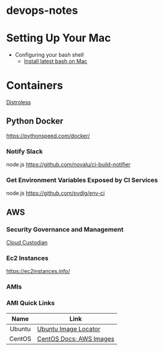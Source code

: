 # devops-notes

# Setting Up Your Mac

* Configuring your bash shell
  * [Install latest bash on Mac](https://www.ioannispoulakas.com/2019/03/10/how-to-install-bash-5-on-macos/)

# Containers

[Distroless](https://github.com/GoogleContainerTools/distroless)

## Python Docker

https://pythonspeed.com/docker/

### Notify Slack

node.js
https://github.com/novalu/ci-build-notifier

### Get Environment Variables Exposed by CI Services

node.js
https://github.com/pvdlg/env-ci

## AWS

### Security Governance and Management

[Cloud Custodian](https://cloudcustodian.io/)

### Ec2 Instances
https://ec2instances.info/

### AMIs

### AMI Quick Links

|  Name  | Link                                                                 |
| :----: | -------------------------------------------------------------------- |
| Ubuntu | [Ubuntu Image Locator](https://cloud-images.ubuntu.com/locator/ec2/) |
| CentOS | [CentOS Docs: AWS Images](https://wiki.centos.org/Cloud/AWS)         |

